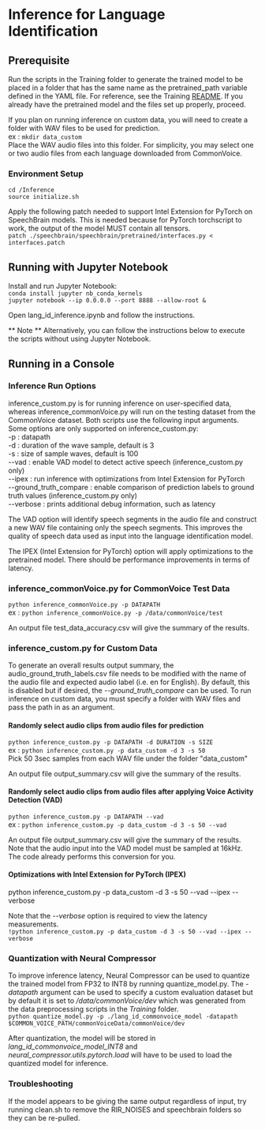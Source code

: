 # Inference for Language Identification  
## Prerequisite
Run the scripts in the Training folder to generate the trained model to be placed in a folder that has the same name as the pretrained_path variable defined in the YAML file. For reference, see the Training [README](../Training/README.md). If you already have the pretrained model and the files set up properly, proceed.  

If you plan on running inference on custom data, you will need to create a folder with WAV files to be used for prediction.  
ex : `mkdir data_custom`  
Place the WAV audio files into this folder. For simplicity, you may select one or two audio files from each language downloaded from CommonVoice. 

### Environment Setup      
`cd /Inference`  
`source initialize.sh`  

Apply the following patch needed to support Intel Extension for PyTorch on SpeechBrain models. This is needed because for PyTorch torchscript to work, the output of the model MUST contain all tensors.  
`patch ./speechbrain/speechbrain/pretrained/interfaces.py < interfaces.patch`  

## Running with Jupyter Notebook
Install and run Jupyter Notebook:  
`conda install jupyter nb_conda_kernels`  
`jupyter notebook --ip 0.0.0.0 --port 8888 --allow-root &`  

Open lang_id_inference.ipynb and follow the instructions.  

** Note ** Alternatively, you can follow the instructions below to execute the scripts without using Jupyter Notebook.  

## Running in a Console
### Inference Run Options    
inference_custom.py is for running inference on user-specified data, whereas inference_commonVoice.py will run on the testing dataset from 
the CommonVoice dataset. Both scripts use the following input arguments. Some options are only supported on inference_custom.py:   
-p : datapath  
-d : duration of the wave sample, default is 3  
-s : size of sample waves, default is 100   
--vad : enable VAD model to detect active speech (inference_custom.py only)  
--ipex : run inference with optimizations from Intel Extension for PyTorch  
--ground_truth_compare : enable comparison of prediction labels to ground truth values (inference_custom.py only)  
--verbose : prints additional debug information, such as latency  

The VAD option will identify speech segments in the audio file and construct a new WAV file containing only the speech segments. This improves the quality of speech data used as input into the language identification model.  

The IPEX (Intel Extension for PyTorch) option will apply optimizations to the pretrained model. There should be performance improvements in terms of latency.    

### inference_commonVoice.py for CommonVoice Test Data  
`python inference_commonVoice.py -p DATAPATH`  
ex : `python inference_commonVoice.py -p /data/commonVoice/test`  

An output file test_data_accuracy.csv will give the summary of the results.  

### inference_custom.py for Custom Data  
To generate an overall results output summary, the audio_ground_truth_labels.csv file needs to be modified with the name of the audio file and expected audio label (i.e. en for English). By default, this is disabled but if desired, the *--ground_truth_compare* can be used. To run inference on custom data, you must specify a folder with WAV files and pass the path in as an argument.        

#### Randomly select audio clips from audio files for prediction
`python inference_custom.py -p DATAPATH -d DURATION -s SIZE`  
ex : `python inference_custom.py -p data_custom -d 3 -s 50`  
Pick 50 3sec samples from each WAV file under the folder "data_custom"  

An output file output_summary.csv will give the summary of the results.  

#### Randomly select audio clips from audio files after applying Voice Activity Detection (VAD)
`python inference_custom.py -p DATAPATH --vad`  
ex : `python inference_custom.py -p data_custom -d 3 -s 50 --vad`  

An output file output_summary.csv will give the summary of the results. Note that the audio input into the VAD model must be sampled at 16kHz. The code already performs this conversion for you.  

#### Optimizations with Intel Extension for PyTorch (IPEX)  
python inference_custom.py -p data_custom -d 3 -s 50 --vad --ipex --verbose  

Note that the *--verbose* option is required to view the latency measurements.    
`!python inference_custom.py -p data_custom -d 3 -s 50 --vad --ipex --verbose`  

### Quantization with Neural Compressor
To improve inference latency, Neural Compressor can be used to quantize the trained model from FP32 to INT8 by running quantize_model.py. The *-datapath* argument can be used to specify a custom evaluation dataset but by default it is set to */data/commonVoice/dev* which was generated from the data preprocessing scripts in the *Training* folder.  
`python quantize_model.py -p ./lang_id_commonvoice_model -datapath $COMMON_VOICE_PATH/commonVoiceData/commonVoice/dev`  

After quantization, the model will be stored in *lang_id_commonvoice_model_INT8* and *neural_compressor.utils.pytorch.load* will have to be used to load the quantized model for inference.  

### Troubleshooting
If the model appears to be giving the same output regardless of input, try running clean.sh to remove the RIR_NOISES and speechbrain 
folders so they can be re-pulled.  